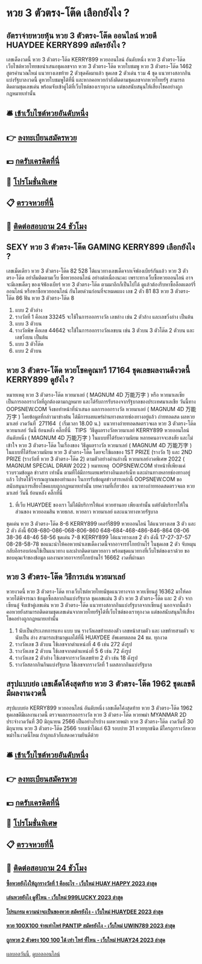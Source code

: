 # หวย 3 ตัวตรง-โต๊ด เลือกยังไง ?
## อัตราจ่ายหวยหุ้น หวย 3 ตัวตรง-โต๊ด ออนไลน์ หวยดี HUAYDEE KERRY899 สมัครยังไง ?
เลขเด็ดงวดนี้ หวย 3 ตัวตรง-โต๊ด KERRY899 หวยออนไลน์ อันดับหนึ่ง หวย 3 ตัวตรง-โต๊ด เว็บไซต์หวยไทยขอนำเสนอชุดเลขจาก หวย 3 ตัวตรง-โต๊ด หวยใบชมพู หวย 3 ตัวตรง-โต๊ด 1462 สูตรคำนวณใหม่ แนวทางเลขท้าย 2 ตัวชุดคัดมาแล้ว ชุดเลข 2 ตัวเด่น รวม 4 ชุด แนวทางสลากกินแบ่งรัฐบาลงวดนี้ ดูหวยใบชมพูได้ที่นี่ และหากคอหวยกำลังติดตามชุดเลขจากหวยไทยรัฐ สามารถติดตามชุดเลขเด่น พร้อมจับเข้าคู่ได้ที่เว็บไซต์ของเราทุกงวด แต่ขอสนับสนุนให้เสี่ยงโชคอย่างถูกกฎหมายเท่านั้น

## 🛎 [เข้าเว็บไซต์หวยอันดับหนึ่ง](https://bit.ly/3BG5bNw)
## 👉 [ลงทะเบียนสมัครหวย](https://bit.ly/3BG5bNw)
## 💵 [กดรับเครดิตที่นี่](https://bit.ly/3C3mvgS)
## 👑 [โปรโมชั่นพิเศษ](https://bit.ly/3C3mvgS)
## 📋 [ตรวจหวยที่นี้](https://bit.ly/3C3mvgS)
## 📱 [ติดต่อสอบถาม 24 ชัวโมง](https://bit.ly/3C3mvgS)

## SEXY หวย 3 ตัวตรง-โต๊ด GAMING KERRY899 เลือกยังไง ?
เลขเม็ดเดียว หวย 3 ตัวตรง-โต๊ด 82 528
ได้แนวทางเลขเด็ดจากเจ๊ฟองเบียร์กันแล้ว หวย 3 ตัวตรง-โต๊ด อย่าลืมติดตามเว็บ ซื้อหวยออนไลน์ อย่างต่อเนื่องนะคะ เพราะทางเว็บซื้อหวยออนไลน์ อาจจะมีเลขเด็ดๆ ของเจ้ฟ้องเบียร์ หวย 3 ตัวตรง-โต๊ด ตามมาอีกก็เป็นไปได้ ดูแล้วต้องรีบหาซื้อล็อตเตอร์รี่ออนไลน์ หรือหาซื้อหวยออนไลน์ กันโดยด่วนก่อนที่จะหมดแผง
เลข 2 ตัว 81 83 หวย 3 ตัวตรง-โต๊ด 86
ฟัน หวย 3 ตัวตรง-โต๊ด 8
1. แบบ 2 ตัวล่าง
2. รางวัลที่ 1 คือเลข 33245 จะใช้ในการออกรางวัล เลขล่าง เช่น 2 ตัวล้าง และเลขวิ่งล่าง เป็นต้น
3. แบบ 3 ตัวบน
4. รางวัลพิษ คือเลข 44642 จะใช้ในการออกรางวัลเลขบน เช่น 3 ตัวบน 3 ตัวโต๊ด 2 ตัวบน และเลขวิ่งบน เป็นต้น
5. แบบ 3 ตัวโต๊ด
6. แบบ 2 ตัวบน

## หวย 3 ตัวตรง-โต๊ด หวยโชคคูณทวี 17164 ชุดเลขผลงานดีงวดนี้ KERRY899 ดูยังไง ?
หมายเหตุ หวย 3 ตัวตรง-โต๊ด หวยมาเลย์ ( MAGNUM 4D 万能万字 ) หรือ หวยมาเลเซีย เป็นการออกรางวัลที่ถูกต้องตามกฎหมาย และได้รับการรับรองจากรัฐบาลของประเทศมาเลเชีย
วันนี้ทาง OOPSNEW.COM จึงขอทำหน้าที่นำเสนอ ผลการออกรางวัล หวยมาเลย์ ( MAGNUM 4D 万能万字 ) โดยข้อมูลที่กล่าวมาข่างต้น ได้มีการเผยแพร่ผ่านทางหลายช่องทางอยู่แล้ว
ถ่ายทอดสด ผลหวยมาเลย์ งวดวันที่  271164  ( เริ่มเวลา 18.00 น.)
 แนวทางถ่ายทอดสดตรวจผล หวย 3 ตัวตรง-โต๊ด หวยมาเลย์ วันนี้ ย้อนหลัง คลิ๊กที่นี่  
TIPS  วิธีดูผลรางวัลหวยมาเลย์ KERRY899 หวยออนไลน์ อันดับหนึ่ง ( MAGNUM 4D 万能万字 ) ในแบบที่ได้รับความนิยม
หลายคนอาจจะสงสัย และไม่เข้าใจ หวย 3 ตัวตรง-โต๊ด ในเรื่องของ วิธีดูผลรางวัล หวยมาเลย์ ( MAGNUM 4D 万能万字 ) ในแบบที่ได้รับความนิยม หวย 3 ตัวตรง-โต๊ด โดยจะใช้ผลของ 1ST PRIZE (รางวัล 1) และ 2ND PRIZE (รางวัลที่ หวย 3 ตัวตรง-โต๊ด 2) ตามตัวอย่างด่านล่างนี้
หวยมาเลย์งวดพิเศษ 2022 ( MAGNUM SPECIAL DRAW 2022 )
หมายเหตุ  OOPSNEW.COM ทำหน้าที่เพียงแค่รวบรวมข้อมูล ข่าวสาร เท่านั้น ตามที่ได้มีการเผยแพร่ทางอินเตอร์เน็ท และผ่านทางหลายช่องทางอยู่แล้ว โปรดใช้วิจารณญาณของท่านเอง ในการรับข้อมูลข่าวสารเหล่านี้ OOPSNEW.COM ขอสนับสนุนการเสี่ยงโชคแบบถูกกฎหมายเท่านั้น
บทความที่เกี่ยวข้อง
 แนวทางถ่ายทอดสดตรวจผล หวยมาเลย์ วันนี้ ย้อนหลัง คลิ๊กที่นี่  
1. ที่เว็บ HUAYDEE ของเรา ไม่ได้มีบริการให้แค่ หวยฮานอย เพียงเท่านั้น แต่ยังมีบริการให้ในส่วนของ หวยออมสิน หวยธกส. หวยลาว หวยมาเลย์ และแนวทางหวยรัฐบาล

ชุดเด่น หวย 3 ตัวตรง-โต๊ด 8-6 KERRY899 เคอร์รี่899 หวยออนไลน์ ได้แนวทางเลข 3 ตัว และ 2 ตัว ดังนี้
608-680-086-068-806-860
648-684-468-486-846-864
08-06
38-36
48-46
58-56
ชุดเด่น 7-8 KERRY899 ได้แนวทางเลข 2 ตัว ดังนี้
17-27-37-57
08-28-58-78
ขอแนะนำให้คอหวยนำเลขเด็ดงวดนี้จากอาจารย์โกยบ้านไร่ ในชุดเลข 2 ตัว จับหมุนกลับอีกรอบก่อนใช้เป็นแนวทาง และฝากติดตามหวยลาว พร้อมชุดแนวทางที่เว็บไซต์ของเราด้วย
ขอขอบคุณเจ้าของข้อมูล
ผลงานหวยอาจารย์โกยบ้านไร่ 16662 งวดที่ผ่านมา


## หวย 3 ตัวตรง-โต๊ด วิธีการเล่น หวยมาเลย์
หวยงวดนี้ หวย 3 ตัวตรง-โต๊ด ทางเว็บไซต์หวยไทยมีชุดแนวทางจาก หวยเซียนอู๋ 16362 มาให้คอหวยได้พิจารณา ข้อมูลซื้อสลากกินแบ่งรัฐบาล ชุดเลขแม่น 3 ตัว หวย 3 ตัวตรง-โต๊ด และ 2 ตัว จากเซียนอู๋ จับเข้าคู่เลขเด่น หวย 3 ตัวตรง-โต๊ด แนวทางสลากกินแบ่งรัฐบาลจากเซียนอู๋ นอกจากนี้แล้วคอหวยยังสามารถติดตามชุดเลขเด่นจากหวยไทยรัฐได้ที่เว็บไซต์ของเราทุกงวด แต่ขอสนับสนุนให้เสี่ยงโชคอย่างถูกกฎหมายเท่านั้น
1. 1 นับเป็นประเภทการแทง แบบ บน รางวัลเลขท้ายสองตัว เลขหน้าสามตัว และ เลขท้ายสามตัว จะนับเป็น ล่าง สามารถเข้ามาดูผลได้ที่นี้ HUAYDEE อัพเดทตลอด 24 ชม. ทุกงวด
2. รางวัลเลข 3 ตัวบน ใช้เลขจากตำแหน่งที่ 4 6 เช่น 272 ดังรูป
3. รางวัลเลข 2 ตัวบน ใช้เลขจากตตำแหน่งที่ 5 6 เช่น 72 ดังรูป
4. รางวัลเลข 2 ตัวล่าง ใช้เลขจากรางวัลเลขท้าย 2 ตัว เช่น 18 ดังรูป
5. รางวัลสลากกินกินแบ่งรัฐบาล ใช้เลขจากรางวัลที่ 1 ผลสลากกินแบ่งรัฐบาล

## สรุปแบบย่อ เลขเด็ดโค้งสุดท้าย หวย 3 ตัวตรง-โต๊ด 1962 ชุดเลขดีมีผลงานงวดนี้
สรุปแบบย่อ KERRY899 หวยออนไลน์ อันดับหนึ่ง เลขเด็ดโค้งสุดท้าย หวย 3 ตัวตรง-โต๊ด 1962 ชุดเลขดีมีผลงานงวดนี้ ตรวจผลการออกรางวัล หวย 3 ตัวตรง-โต๊ด หวยพม่า MYANMAR 2D ประจำงวดวันที่ 30 มิถุนายน 2566
เป็นอย่างไรบ้าง ผลหวยพม่า หวย 3 ตัวตรง-โต๊ด งวดวันที่ 30 มิถุนายน หวย 3 ตัวตรง-โต๊ด 2566 รอบเช้าได้แก่ 63 รอบบ่าย 31 หวยทุกชนิด มีใครถูกรางวัลหวยพม่าในงวดนี้ไหม ถ้าถูกแล้วก็แสดงความยินดีด้วย

## 🛎 [เข้าเว็บไซต์หวยอันดับหนึ่ง](https://bit.ly/3BG5bNw)
## 👉 [ลงทะเบียนสมัครหวย](https://bit.ly/3BG5bNw)
## 💵 [กดรับเครดิตที่นี่](https://bit.ly/3C3mvgS)
## 👑 [โปรโมชั่นพิเศษ](https://bit.ly/3C3mvgS)
## 📋 [ตรวจหวยที่นี้](https://bit.ly/3C3mvgS)
## 📱 [ติดต่อสอบถาม 24 ชัวโมง](https://bit.ly/3C3mvgS)

#### [ซื้อหวยยังไงให้ถูกรางวัลที่ 1 คืออะไร - เว็บใหม่ HUAY HAPPY 2023 ล่าสุด](https://atom.io/themes/ซื้อหวยยังไงให้ถูกรางวัลที่%201%20คืออะไร%20-%20เว็บใหม่%20huay%20happy%202023%20ล่าสุด)
#### [เล่นหวยยังไง ดูที่ไหน - เว็บใหม่ 999LUCKY 2023 ล่าสุด](https://atom.io/themes/เล่นหวยยังไง%20ดูที่ไหน%20-%20เว็บใหม่%20999lucky%202023%20ล่าสุด)
#### [โปรแกรม ความน่าจะเป็นของหวย สมัครยังไง - เว็บใหม่ HUAYDEE 2023 ล่าสุด](https://atom.io/themes/โปรแกรม%20ความน่าจะเป็นของหวย%20สมัครยังไง%20-%20เว็บใหม่%20huaydee%202023%20ล่าสุด)
#### [หวย 100X100 จ่ายเท่าไหร่ PANTIP สมัครยังไง - เว็บใหม่ UWIN789 2023 ล่าสุด](https://atom.io/themes/หวย%20100x100%20จ่ายเท่าไหร่%20pantip%20สมัครยังไง%20-%20เว็บใหม่%20uwin789%202023%20ล่าสุด)
#### [ถูกหวย 2 ตัวตรง 100 100 ได้ เท่า ไหร่ ที่ไหน - เว็บใหม่ HUAY24 2023 ล่าสุด](https://atom.io/themes/ถูกหวย%202%20ตัวตรง%20100%20100%20ได้%20เท่า%20ไหร่%20ที่ไหน%20-%20เว็บใหม่%20huay24%202023%20ล่าสุด)

[ผลบอลวันนี้](https://siamsport.tv "ผลบอลวันนี้"), [ดูบอลออนไลน์](https://siamsport.tv/ดูบอลสด "ดูบอลออนไลน์")